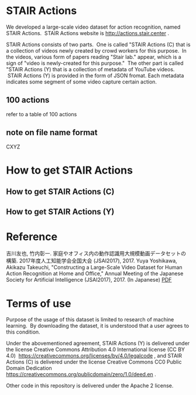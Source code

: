 # STAIR Actions
We developed a large-scale video dataset for action recognition, named STAIR Actions.  STAIR Actions website is http://actions.stair.center .

STAIR Actions consists of two parts.  One is called "STAIR Actions (C) that is a collection of videos newly created by crowd workers for this purpose.  In the videos, various form of papers reading "Stair lab." appear, which is a sign of "video is newly-created for this purpose."  The other part is called "STAIR Actions (Y) that is a collection of metadata of YouTube videos.  STAIR Actions (Y) is provided in the form of JSON fromat.  Each metadata indicates some segment of some video capture certain action.

## 100 actions

refer to a table of 100 actions

## note on file name format

CXYZ

# How to get STAIR Actions

## How to get STAIR Actions (C)

## How to get STAIR Actions (Y)

# Reference

吉川友也, 竹内彰一. 家庭やオフィス内の動作認識用大規模動画データセットの構築. 2017年度人工知能学会全国大会 (JSAI2017), 2017.
Yuya Yoshikawa, Akikazu Takeuchi, "Constructing a Large-Scale Video Dataset for Human Action Recognition at Home and Office," Annual Meeting of the Japanese Society for Artificial Intelligence (JSAI2017), 2017. (In Japanese) [PDF](https://kaigi.org/jsai/webprogram/2017/pdf/230.pdf)

# Terms of use

Purpose of the usage of this dataset is limited to research of machine learning.  By downloading the dataset, it is understood that a user agrees to this condition.

Under the abovementioned agreement, STAIR Actions (Y) is delivered under the license Creative Commons Attribution 4.0 International license (CC BY 4.0)  https://creativecommons.org/licenses/by/4.0/legalcode , and STAIR Actions (C) is delivered under the license Creative Commons CC0 Public Domain Dedication https://creativecommons.org/publicdomain/zero/1.0/deed.en .

Other code in this repository is delivered under the Apache 2 license.

